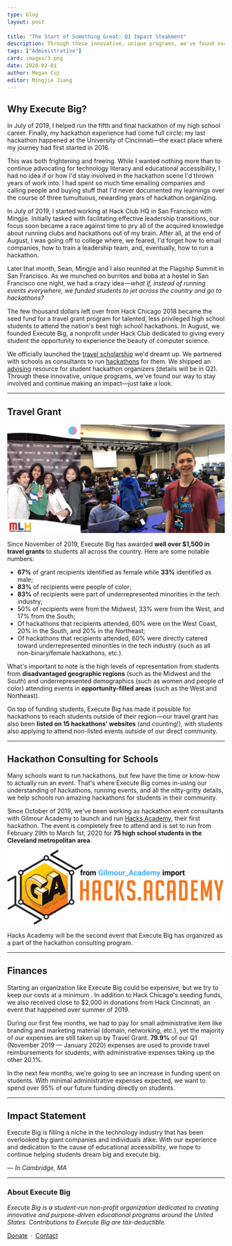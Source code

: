 ```yaml
---
type: blog
layout: post

title: "The Start of Something Great: Q1 Impact Steakment"
description: Through these innovative, unique programs, we've found our way to stay involved and continue making an impact—just take a look.
tags: ["Administrative"]
card: images/3.png
date: 2020-02-01
author: Megan Cui
editor: Mingjie Jiang
---
```


## Why Execute Big?

In July of 2019, I helped run the fifth and final hackathon of my high school career. Finally, my hackathon experience had come full circle: my last hackathon happened at the University of Cincinnati—the exact place where my journey had first started in 2016.

This was both frightening and freeing. While I wanted nothing more than to continue advocating for technology literacy and educational accessibility, I had no idea if or how I'd stay involved in the hackathon scene I'd thrown years of work into. I had spent so much time emailing companies and calling people and buying stuff that I'd never documented my learnings over the course of three tumultuous, rewarding years of hackathon organizing. 

In July of 2019, I started working at Hack Club HQ in San Francisco with Mingjie. Initially tasked with facilitating effective leadership transitions, our focus soon became a race against time to pry all of the acquired knowledge about running clubs and hackathons out of my brain. After all, at the end of August, I was going off to college where, we feared, I'd forget how to email companies, how to train a leadership team, and, eventually, how to run a hackathon.

Later that month, Sean, Mingjie and I also reunited at the Flagship Summit in San Francisco. As we munched on burritos and boba at a hostel in San Francisco one night, we had a crazy idea —*what if, instead of running events everywhere, we funded students to jet across the country and go to hackathons?*

The few thousand dollars left over from Hack Chicago 2018 became the seed fund for a travel grant program for talented, less privileged high school students to attend the nation's best high school hackathons.
In August, we founded Execute Big, a nonprofit under Hack Club dedicated to giving every student the opportunity to experience the beauty of computer science. 

We officially launched the [travel scholarship](/grant) we'd dreamt up. We partnered with schools as consultants to run [hackathons](/events) for them. We shipped an [advising](/advising) resource for student hackathon organizers (details will be in Q2).
Through these innovative, unique programs, we've found our way to stay involved and continue making an impact—just take a look.

---

## Travel Grant

![Travel Grant Students](images/1.png)

Since November of 2019, Execute Big has awarded **well over $1,500 in travel grants** to students all across the country. Here are some notable numbers:

* **67%** of grant recipients identified as female while **33%** identified as male;
* **83%** of recipients were people of color;
* **83%** of recipients were part of underrepresented minorities in the tech industry;
* 50% of recipients were from the Midwest, 33% were from the West, and 17% from the South;
* Of hackathons that recipients attended, 60% were on the West Coast, 20% in the South, and 20% in the Northeast;
* Of hackathons that recipients attended, 60% were directly catered toward underrepresented minorities in the tech industry (such as all non-binary/female hackathons, etc.).

What's important to note is the high levels of representation from students from **disadvantaged geographic regions** (such as the Midwest and the South) and underrepresented demographics (such as women and people of color) attending events in **opportunity-filled areas** (such as the West and Northeast). 

On top of funding students, Execute Big has made it possible for hackathons to reach students outside of their region —our travel grant has also been **listed on 15 hackathons' websites** (and counting!), with students also applying to attend non-listed events outside of our direct community.

---

## Hackathon Consulting for Schools

Many schools want to run hackathons, but few have the time or know-how to actually run an event. That's where Execute Big comes in-using our understanding of hackathons, running events, and all the nitty-gritty details, we help schools run amazing hackathons for students in their community.

Since October of 2019, we've been working as hackathon event consultants with Gilmour Academy to launch and run [Hacks Academy](https://hacks.academy), their first hackathon. The event is completely free to attend and is set to run from February 29th to March 1st, 2020 for **75 high school students in the Cleveland metropolitan area**.

![Hacks Academy Logo](images/2.png)

Hacks Academy will be the second event that Execute Big has organized as a part of the hackathon consulting program.

---

## Finances

Starting an organization like Execute Big could be expensive, but we try to keep our costs at a minimum . In addition to Hack Chicago's seeding funds, we also received close to $2,000 in donations from Hack Cincinnati, an event that happened over summer of 2019.

During our first few months, we had to pay for small administrative item like branding and marketing material (domain, networking, etc.), yet the majority of our expenses are still taken up by Travel Grant. **79.9%** of our Q1 (November 2019 — January 2020) expenses are used to provide travel reimbursements for students, with administrative expenses taking up the other 20.1%. 

In the next few months, we're going to see an increase in funding spent on students. With minimal administrative expenses expected, we want to spend over 95% of our future funding directly on students.

---

## Impact Statement

Execute Big is filling a niche in the technology industry that has been overlooked by giant companies and individuals alike. With our experience and dedication to the cause of educational accessibility, we hope to continue helping students dream big and execute big.

*&mdash; In Cambridge, MA*

---

### About Execute Big

*Execute Big is a student-run non-profit organization dedicated to creating innovative and
purpose-driven educational programs around the United States. Contributions to Execute Big are tax-deductible.*

[Donate](/donate/pay)&ensp;&middot;&ensp;[Contact](mailto:team@executebig.org)
